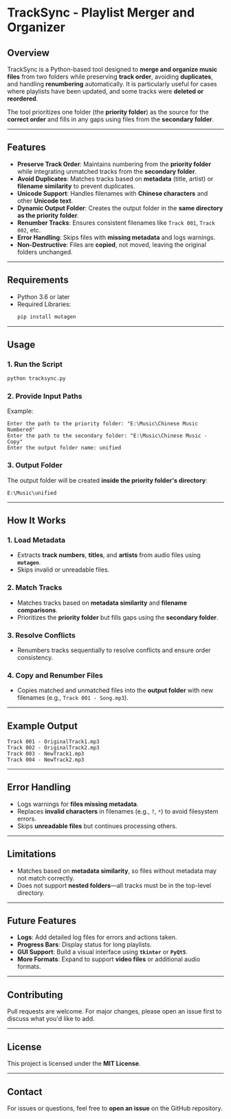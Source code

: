 # TrackSync - Playlist Merger and Organizer

## Overview
TrackSync is a Python-based tool designed to **merge and organize music files** from two folders while preserving **track order**, avoiding **duplicates**, and handling **renumbering** automatically. It is particularly useful for cases where playlists have been updated, and some tracks were **deleted or reordered**.

The tool prioritizes one folder (the **priority folder**) as the source for the **correct order** and fills in any gaps using files from the **secondary folder**.

---

## Features
- **Preserve Track Order**: Maintains numbering from the **priority folder** while integrating unmatched tracks from the **secondary folder**.
- **Avoid Duplicates**: Matches tracks based on **metadata** (title, artist) or **filename similarity** to prevent duplicates.
- **Unicode Support**: Handles filenames with **Chinese characters** and other **Unicode text**.
- **Dynamic Output Folder**: Creates the output folder in the **same directory as the priority folder**.
- **Renumber Tracks**: Ensures consistent filenames like `Track 001`, `Track 002`, etc.
- **Error Handling**: Skips files with **missing metadata** and logs warnings.
- **Non-Destructive**: Files are **copied**, not moved, leaving the original folders unchanged.

---

## Requirements
- Python 3.6 or later
- Required Libraries:
  ```bash
  pip install mutagen
  ```

---

## Usage
### 1. Run the Script
```bash
python tracksync.py
```

### 2. Provide Input Paths
Example:
```
Enter the path to the priority folder: "E:\Music\Chinese Music Numbered"
Enter the path to the secondary folder: "E:\Music\Chinese Music - Copy"
Enter the output folder name: unified
```

### 3. Output Folder
The output folder will be created **inside the priority folder's directory**:
```
E:\Music\unified
```

---

## How It Works
### 1. Load Metadata
- Extracts **track numbers**, **titles**, and **artists** from audio files using **`mutagen`**.
- Skips invalid or unreadable files.

### 2. Match Tracks
- Matches tracks based on **metadata similarity** and **filename comparisons**.
- Prioritizes the **priority folder** but fills gaps using the **secondary folder**.

### 3. Resolve Conflicts
- Renumbers tracks sequentially to resolve conflicts and ensure order consistency.

### 4. Copy and Renumber Files
- Copies matched and unmatched files into the **output folder** with new filenames (e.g., `Track 001 - Song.mp3`).

---

## Example Output
```
Track 001 - OriginalTrack1.mp3
Track 002 - OriginalTrack2.mp3
Track 003 - NewTrack1.mp3
Track 004 - NewTrack2.mp3
```

---

## Error Handling
- Logs warnings for **files missing metadata**.
- Replaces **invalid characters** in filenames (e.g., `?`, `*`) to avoid filesystem errors.
- Skips **unreadable files** but continues processing others.

---

## Limitations
- Matches based on **metadata similarity**, so files without metadata may not match correctly.
- Does not support **nested folders**—all tracks must be in the top-level directory.

---

## Future Features
- **Logs**: Add detailed log files for errors and actions taken.
- **Progress Bars**: Display status for long playlists.
- **GUI Support**: Build a visual interface using **`tkinter`** or **`PyQt5`**.
- **More Formats**: Expand to support **video files** or additional audio formats.

---

## Contributing
Pull requests are welcome. For major changes, please open an issue first to discuss what you'd like to add.

---

## License
This project is licensed under the **MIT License**.

---

## Contact
For issues or questions, feel free to **open an issue** on the GitHub repository.
